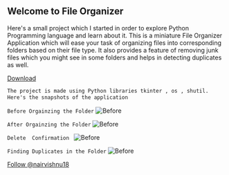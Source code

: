 ## Welcome to File Organizer

Here's a small project which I started in order to explore Python Programming language and learn about it. 
This is a miniature File Organizer Application which will ease your task of organizing files into corresponding folders based on their file type.
It also provides a feature of removing junk files which you might see in some folders and helps in detecting duplicates as well.

<html>
  <head>
    <!-- Place this tag in your head or just before your close body tag. -->
<script async defer src="https://buttons.github.io/buttons.js"></script>
  </head>
  <body>
    <!-- Place this tag where you want the button to render. -->
<a class="github-button" href="https://github.com/nairvishnu18/File-Organizer/blob/master/Downlaod_File_Organizer.zip" data-color-scheme="no-preference: light; light: light; dark: dark;" data-icon="octicon-download" data-size="large" aria-label="Download ntkme/github-buttons on GitHub">Download</a>
  </body>
  </html>

```markdown
The project is made using Python libraries tkinter , os , shutil.
Here's the snapshots of the application
```
```Before Orgainzing the Folder```
<img src="Images/before-Organizing.PNG" alt="Before" class="inline"/>

```After Orgainzing the Folder```
<img src="Images/After-Organizing.PNG" alt="Before" class="inline"/>

```Delete  Confirmation ```
<img src="Images/Delete.PNG" alt="Before" class="inline"/>

```Finding Duplicates in the Folder```
<img src="Images/Duplicates.PNG" alt="Before" class="inline"/>


<!-- Place this tag where you want the button to render. -->
<a class="github-button" href="https://github.com/nairvishnu18" data-color-scheme="no-preference: light; light: light; dark: dark;" data-size="large" data-show-count="true" aria-label="Follow @nairvishnu18 on GitHub">Follow @nairvishnu18</a>
